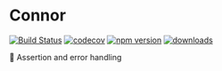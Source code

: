 # Connor

[![Build Status](https://travis-ci.org/SudoDotDog/Connor.svg?branch=master)](https://travis-ci.org/SudoDotDog/Connor)
[![codecov](https://codecov.io/gh/SudoDotDog/Connor/branch/master/graph/badge.svg)](https://codecov.io/gh/SudoDotDog/Connor)
[![npm version](https://badge.fury.io/js/connor.svg)](https://badge.fury.io/js/connor)
[![downloads](https://img.shields.io/npm/dm/connor.svg)](https://www.npmjs.com/package/connor)

:microscope: Assertion and error handling
